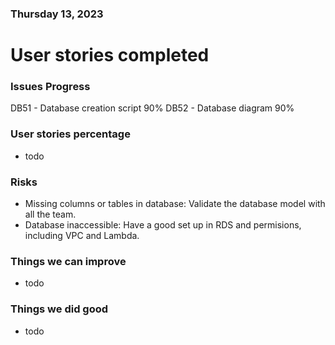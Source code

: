 ### Thursday 13, 2023

# User stories completed

### Issues Progress

DB51 - Database creation script 90%
DB52 - Database diagram 90%

### User stories percentage

- todo

### Risks

- Missing columns or tables in database: Validate the database model with all the team.
- Database inaccessible: Have a good set up in RDS and permisions, including VPC and Lambda.

### Things we can improve

- todo

### Things we did good

- todo
